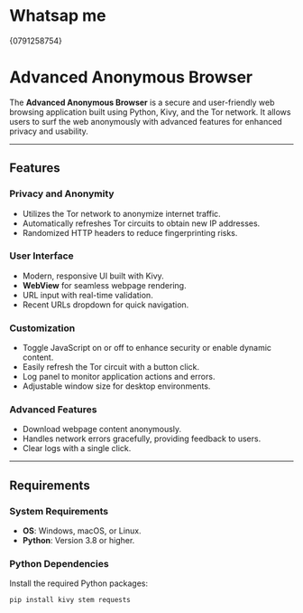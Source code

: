 # Whatsap me
{0791258754}
# Advanced Anonymous Browser

The **Advanced Anonymous Browser** is a secure and user-friendly web browsing application built using Python, Kivy, and the Tor network. It allows users to surf the web anonymously with advanced features for enhanced privacy and usability.

---

## Features

### **Privacy and Anonymity**
- Utilizes the Tor network to anonymize internet traffic.
- Automatically refreshes Tor circuits to obtain new IP addresses.
- Randomized HTTP headers to reduce fingerprinting risks.

### **User Interface**
- Modern, responsive UI built with Kivy.
- **WebView** for seamless webpage rendering.
- URL input with real-time validation.
- Recent URLs dropdown for quick navigation.

### **Customization**
- Toggle JavaScript on or off to enhance security or enable dynamic content.
- Easily refresh the Tor circuit with a button click.
- Log panel to monitor application actions and errors.
- Adjustable window size for desktop environments.

### **Advanced Features**
- Download webpage content anonymously.
- Handles network errors gracefully, providing feedback to users.
- Clear logs with a single click.

---

## Requirements

### **System Requirements**
- **OS**: Windows, macOS, or Linux.
- **Python**: Version 3.8 or higher.

### **Python Dependencies**
Install the required Python packages:
```bash
pip install kivy stem requests
